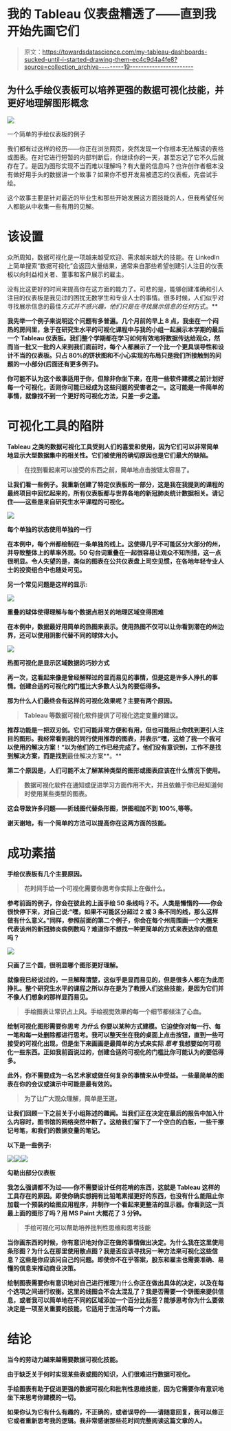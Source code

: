 # 我的 Tableau 仪表盘糟透了——直到我开始先画它们

> 原文：<https://towardsdatascience.com/my-tableau-dashboards-sucked-until-i-started-drawing-them-ec4c9d4a4fe8?source=collection_archive---------19----------------------->

## 为什么手绘仪表板可以培养更强的数据可视化技能，并更好地理解图形概念

![](img/5103284e42fdd7a8bf382d6ea775f831.png)

一个简单的手绘仪表板的例子

我们都有过这样的经历——你正在浏览网页，突然发现一个你根本无法解读的表格或图表。在对它进行短暂的内部判断后，你继续你的一天，甚至忘记了它不久后就存在了。是因为图形实现不当而难以理解吗？有大量的信息吗？也许创作者根本没有做好用手头的数据讲一个故事？如果你不想开发易被遗忘的仪表板，先尝试手绘。

这个故事主要是针对最近的毕业生和那些开始发展这方面技能的人，但我希望任何人都能从中收集一些有用的见解。

# 该设置

众所周知，数据可视化是一项越来越受欢迎、需求越来越大的技能。在 LinkedIn 上简单搜索“数据可视化”会返回大量结果，通常来自那些希望创建引人注目的仪表板以向利益相关者、董事和客户展示的雇主。

没有比这更好的时间来提高你在这方面的能力了。可悲的是，能够创建准确和引人注目的仪表板是我见过的困扰无数学生和专业人士的事情。很多时候，人们似乎对寻找展示信息的最佳*方式并不感兴趣，他们只是在寻找展示信息的任何*方式。**

**我先举一个例子来说明这个问题有多普遍。几个月前的早上 8 点，我坐在一个闷热的房间里，急于在研究生水平的可视化课程中与我的小组一起展示本学期的最后一个 Tableau 仪表板。我们整个学期都在学习如何有效地将数据传达给观众，然而当一批又一批的人来到我们面前时，每个人都展示了一个比一个更具误导性和设计不当的仪表板。只占 80%的饼状图和不小心实现的布局只是我们所接触到的问题的一小部分(后面还有更多例子)。**

**你可能不认为这个故事适用于你，但除非你坐下来，在用一些软件建模之前计划好每一个可视化，否则你可能已经成为这些问题的受害者之一。这可能是一件简单的事情，就像找不到一个更好的可视化方法，只差一步之遥。**

# **可视化工具的陷阱**

**Tableau 之类的数据可视化工具受到人们的喜爱和使用，因为它们可以非常简单地显示大型数据集中的相关性。它们被使用的确切原因也是它们最大的缺陷。**

> **在找到看起来可以接受的东西之前，简单地点击按钮太容易了。**

**让我们看一些例子。我重新创建了特定仪表板的一部分，这是我在我提到的课程的最终项目中回忆起来的，所有仪表板都与世界各地的新冠肺炎统计数据相关。请记住——**这些是来自研究生水平课程的可视化。****

**![](img/0bc10d96a30a195e49bbd65a96417656.png)**

**每个单独的状态使用单独的一行**

**在本例中，每个州都绘制在一条单独的线上。这使得几乎不可能区分大部分的州，并导致整体上的草率外观。50 句台词重叠在一起很容易让观众不知所措，这一点很明显。令人失望的是，类似的图表在公共仪表盘上司空见惯，在各地年轻专业人士的投资组合中也随处可见。**

**另一个常见问题是这样的显示:**

**![](img/f93b4a208ecfb167ab299f4f91d12b25.png)**

**重叠的球体使得理解与每个数据点相关的地理区域变得困难**

**在本例中，数据最好用简单的热图来表示。使用热图不仅可以让你看到潜在的州边界，还可以使用阴影代替不同的球体大小。**

**![](img/b4a1cd753771ae201aaa5d96c220ac69.png)**

**热图可视化是显示区域数据的巧妙方式**

**再一次，这看起来像是曾经解释过的显而易见的事情，但是这是许多人挣扎的事情。创建合适的可视化的门槛比大多数人认为的要低得多。**

**那为什么人们最终会有这样的可视化效果呢？主要有两个原因。**

> **Tableau 等数据可视化软件提供了可视化选定变量的建议。**

**推荐功能是一把双刃剑。它们可能非常方便和有用，但也可能阻止你找到更引人注目的图形。我经常看到我的同行使用推荐的图表，并表示“嘿，这给了我一个我可以使用的解决方案！”以为他们的工作已经完成了。他们没有意识到，工作不是找到解决方案，而是找到**最佳解决方案**。**

**第二个原因是，人们可能不太了解某种类型的图形或图表应该在什么情况下使用。**

> **数据可视化软件在通知或促进学习方面作用不大，并且依赖于你已经知道何时使用某些类型的图表。**

**这会导致许多问题——折线图代替条形图，饼图相加不到 100%,等等。**

**谢天谢地，有一个简单的方法可以提高你在这两方面的技能。**

# **成功素描**

**手绘仪表板有几个主要原因。**

> **花时间手绘一个可视化需要你思考你实际上在做什么。**

**参考前面的例子，你会在彼此的上面手绘 50 条线吗？不。人类是懒惰的——你会很快停下来，对自己说:“嘿，如果不可能区分超过 2 或 3 条不同的线，那么这样做有什么意义。”同样，参照前面的第二个例子，你会在每个州周围画一个大圈来代表该州的新冠肺炎病例数吗？难道你不想找一种更简单的方式来表达你的信息吗？**

**![](img/8096346cb795ffd92856da055c957581.png)**

**只画了三个圆，很明显哪个图形更好理解。**

**就像我已经说过的，一旦解释清楚，这似乎是显而易见的，但是很多人都在为此而挣扎。整个研究生水平的课程之所以存在是为了教授人们这些技能，是因为它们并不像人们想象的那样显而易见。**

> **手绘图表让常识占上风。手绘视觉效果的每一个细节都倾注了心血。**

**绘制可视化图形需要你思考 ***为什么*** 你要以某种方式建模。它迫使你对每一行、每一笔和每一处删除都进行思考。我可以整天坐在我的桌面上点击按钮，直到一些可接受的可视化出现，但是坐下来画画是最简单的方式来实际 ***思考*** 我想要如何可视化一些东西。正如我前面说过的，创建合适的可视化的门槛比你可能认为的要低得多。**

**此外，你不需要成为一名艺术家或做任何复杂的事情来从中受益。一些最简单的图表在你的会议或演示中可能是最有效的。**

> **为了让广大观众理解，简单是王道。**

**让我们回顾一下之前关于小组陈述的趣闻。当我们正在决定在最后的报告中加入什么内容时，图书馆的网络突然中断了。这给我们留下了一个空白的白板，一些干擦记号笔，和我们的数据变量的笔记。**

**以下是一些例子:**

**![](img/880cbe91ff8112df46ba73931e51e970.png)****![](img/59b7b7801ff5bef6e758c6955a7a8853.png)****![](img/e8e32cf261a5c0bb96b30c9a2f89a459.png)**

**勾勒出部分仪表板**

**我怎么强调都不为过——你不需要设计任何花哨的东西，**这就是 Tableau 这样的工具存在的原因**。即使你确实想拥有比铅笔素描更好的东西，也没有什么能阻止你加载一个预装的绘图应用程序，并制作一个看起来更整洁的显示器。你看到这一页最上面的图形了吗？用 MS Paint 大概花了 3 分钟。**

> **手绘可视化可以帮助培养批判性思维和思考技能**

**当你画东西的时候，你有意识地对你正在做的事情做出决定。为什么我在这里使用条形图？为什么在那里使用散点图？我是否应该寻找另一种方法来可视化这些信息？这些是你应该问自己的问题。即使你不在乎答案，股东和雇主也需要准确、易懂的信息来推动商业决策。**

**绘制图表需要你有意识地对自己进行推理**为什么**你正在做出具体的决定，以及在每个选项之间进行权衡。这里的线图会不会太混乱了？我是否需要一个饼图来提供信息，或者我可以简单地在不同的区域添加一个百分比标签？能够思考你为什么要做决定是一项至关重要的技能，它适用于生活的每一个方面。**

# **结论**

**当今的劳动力越来越需要数据可视化技能。**

**由于缺乏关于何时实现某些表或图的知识，人们很难进行数据可视化。**

**手绘图表有助于促进更强的数据可视化和批判性思维技能，因为它需要你有意识地坐下来思考你建模的一切。**

**如果你认为它有什么有趣的，不正确的，或者误导的——请随意回复，我可以修正它或者重新思考我的逻辑。我非常感谢那些花时间完整阅读这篇文章的人。**